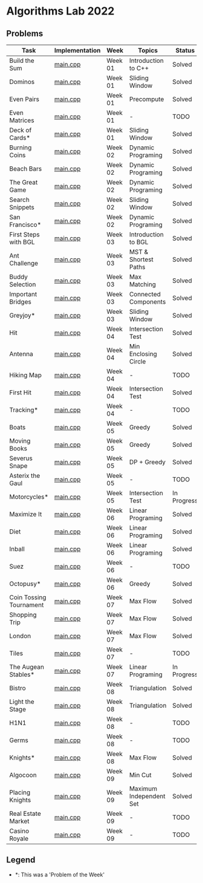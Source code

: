 # Algorithms Lab 2022

## Problems

| Task                    | Implementation                                          | Week    | Topics                  | Status      |
|-------------------------|---------------------------------------------------------|---------|-------------------------|-------------|
| Build the Sum           | [main.cpp](week01/build_the_sum/src/main.cpp)           | Week 01 | Introduction to C++     | Solved      |
| Dominos                 | [main.cpp](week01/dominos/src/main.cpp)                 | Week 01 | Sliding Window          | Solved      |
| Even Pairs              | [main.cpp](week01/even_pairs/src/main.cpp)              | Week 01 | Precompute              | Solved      |
| Even Matrices           | [main.cpp](week01/even_matrices/src/main.cpp)           | Week 01 | -                       | TODO        |
| Deck of Cards*          | [main.cpp](week01/pow_deck_of_cards/src/main.cpp)       | Week 01 | Sliding Window          | Solved      |
| Burning Coins           | [main.cpp](week02/burning_coins/src/main.cpp)           | Week 02 | Dynamic Programing      | Solved      |
| Beach Bars              | [main.cpp](week02/beach_bars/src/main.cpp)              | Week 02 | Dynamic Programing      | Solved      |
| The Great Game          | [main.cpp](week02/the_great_game/src/main.cpp)          | Week 02 | Dynamic Programing      | Solved      |
| Search Snippets         | [main.cpp](week02/search_snippets/src/main.cpp)         | Week 02 | Sliding Window          | Solved      |
| San Francisco*          | [main.cpp](week02/pow_san_francisco/src/main.cpp)       | Week 02 | Dynamic Programing      | Solved      |
| First Steps with BGL    | [main.cpp](week03/first_steps_with_bgl/src/main.cpp)    | Week 03 | Introduction to BGL     | Solved      |
| Ant Challenge           | [main.cpp](week03/ant_challenge/src/main.cpp)           | Week 03 | MST & Shortest Paths    | Solved      |
| Buddy Selection         | [main.cpp](week03/buddy_selection/src/main.cpp)         | Week 03 | Max Matching            | Solved      |
| Important Bridges       | [main.cpp](week03/important_bridges/src/main.cpp)       | Week 03 | Connected Components    | Solved      |
| Greyjoy*                | [main.cpp](week03/greyjoy/src/main.cpp)                 | Week 03 | Sliding Window          | Solved      |
| Hit                     | [main.cpp](week04/hit/src/main.cpp)                     | Week 04 | Intersection Test       | Solved      |
| Antenna                 | [main.cpp](week04/antenna/src/main.cpp)                 | Week 04 | Min Enclosing Circle    | Solved      |
| Hiking Map              | [main.cpp](week04/hiking_map/src/main.cpp)              | Week 04 | -                       | TODO        |
| First Hit               | [main.cpp](week04/first_hit/src/main.cpp)               | Week 04 | Intersection Test       | Solved      |
| Tracking*               | [main.cpp](week04/tracking/src/main.cpp)                | Week 04 | -                       | TODO        |
| Boats                   | [main.cpp](week05/boats/src/main.cpp)                   | Week 05 | Greedy                  | Solved      |
| Moving Books            | [main.cpp](week05/moving_books/src/main.cpp)            | Week 05 | Greedy                  | Solved      |
| Severus Snape           | [main.cpp](week05/severus_snape/src/main.cpp)           | Week 05 | DP + Greedy             | Solved      |
| Asterix the Gaul        | [main.cpp](week05/asterix_the_gaul/src/main.cpp)        | Week 05 | -                       | TODO        |
| Motorcycles*            | [main.cpp](week05/motorcycles/src/main.cpp)             | Week 05 | Intersection Test       | In Progress |
| Maximize It             | [main.cpp](week06/what_is_the_max/src/main.cpp)         | Week 06 | Linear Programing       | Solved      |
| Diet                    | [main.cpp](week06/diet/src/main.cpp)                    | Week 06 | Linear Programing       | Solved      |
| Inball                  | [main.cpp](week06/inball/src/main.cpp)                  | Week 06 | Linear Programing       | Solved      |
| Suez                    | [main.cpp](week06/suez/src/main.cpp)                    | Week 06 | -                       | TODO        |
| Octopusy*               | [main.cpp](week06/octopusy/src/main.cpp)                | Week 06 | Greedy                  | Solved      |
| Coin Tossing Tournament | [main.cpp](week07/coin_tossing_tournament/src/main.cpp) | Week 07 | Max Flow                | Solved      |
| Shopping Trip           | [main.cpp](week07/shopping_trip/src/main.cpp)           | Week 07 | Max Flow                | Solved      |
| London                  | [main.cpp](week07/london/src/main.cpp)                  | Week 07 | Max Flow                | Solved      |
| Tiles                   | [main.cpp](week07/tiles/src/main.cpp)                   | Week 07 | -                       | TODO        |
| The Augean Stables*     | [main.cpp](week07/the_augean_stables/src/main.cpp)      | Week 07 | Linear Programing       | In Progress |
| Bistro                  | [main.cpp](week08/bistro/src/main.cpp)                  | Week 08 | Triangulation           | Solved      |
| Light the Stage         | [main.cpp](week08/light_the_stage/src/main.cpp)         | Week 08 | Triangulation           | Solved      |
| H1N1                    | [main.cpp](week08/h1n1/src/main.cpp)                    | Week 08 | -                       | TODO        |
| Germs                   | [main.cpp](week08/germs/src/main.cpp)                   | Week 08 | -                       | TODO        |
| Knights*                | [main.cpp](week08/knights/src/main.cpp)                 | Week 08 | Max Flow                | Solved      |
| Algocoon                | [main.cpp](week09/algocoon/src/main.cpp)                | Week 09 | Min Cut                 | Solved      |
| Placing Knights         | [main.cpp](week09/placing_knights/src/main.cpp)         | Week 09 | Maximum Independent Set | Solved      |
| Real Estate Market      | [main.cpp](week09/real_estate_market/src/main.cpp)      | Week 09 | -                       | TODO        |
| Casino Royale           | [main.cpp](week09/casino_royale/src/main.cpp)           | Week 09 | -                       | TODO        |

## Legend
- *: This was a 'Problem of the Week'